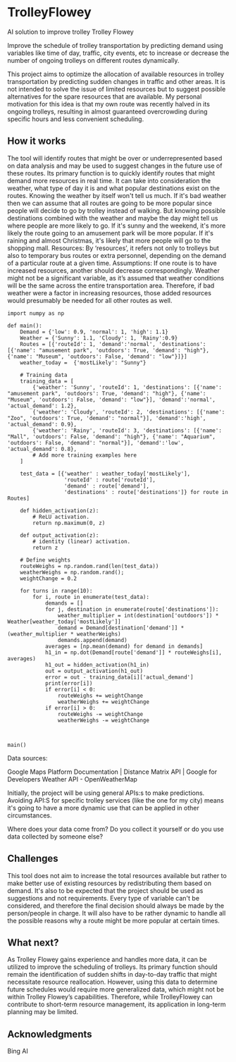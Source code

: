 # TrolleyFlowey
AI solution to improve trolley
Trolley Flowey

Improve the schedule of trolley transportation by predicting demand using variables like time of day, traffic, city events, etc to increase or decrease the number of ongoing trolleys on different routes dynamically.


 This project aims to optimize the allocation of available resources in trolley transportation by predicting sudden changes in traffic and other areas. It is not intended to solve the issue of limited resources but to suggest possible alternatives for the spare resources that are available.  My personal motivation for this idea is that my own route was recently halved in its ongoing trolleys, resulting in almost guaranteed overcrowding during specific hours and less convenient scheduling.


## How it works
The tool will identify routes that might be over or underrepresented based on data analysis and may be used to suggest changes in the future use of these routes. Its primary function is to quickly identify routes that might demand more resources in real time. It can take into consideration the weather, what type of day it is and what popular destinations exist on the routes. Knowing the weather by itself won't tell us much. If it's bad weather then we can assume that all routes are going to be more popular since people will decide to go by trolley instead of walking. But knowing possible destinations combined with the weather and maybe the day might tell us where people are more likely to go. If it's sunny and the weekend, it's more likely the route going to an amusement park will be more popular. If it's raining and almost Christmas, it's likely that more people will go to the shopping mall. 
Resources: By ‘resources’, it refers not only to trolleys but also to temporary bus routes or extra personnel, depending on the demand of a particular route at a given time.
Assumptions: If one route is to have increased resources, another should decrease correspondingly. Weather might not be a significant variable, as it’s assumed that weather conditions will be the same across the entire transportation area. Therefore, if bad weather were a factor in increasing resources, those added resources would presumably be needed for all other routes as well.





```
import numpy as np

def main():
    Demand = {'low': 0.9, 'normal': 1, 'high': 1.1}
    Weather = {'Sunny': 1.1, 'Cloudy': 1, 'Rainy':0.9}
    Routes = [{'routeId': 1, 'demand':'normal', 'destinations':[{'name': "amusement park", 'outdoors': True, 'demand': "high"}, {'name': "Museum", 'outdoors': False, 'demand': "low"}]}]
    weather_today =  {'mostLikely': "Sunny"}

    # Training data
    training_data = [
        {'weather': 'Sunny', 'routeId': 1, 'destinations': [{'name': "amusement park", 'outdoors': True, 'demand': "high"}, {'name': "Museum", 'outdoors': False, 'demand': "low"}], 'demand':'normal', 'actual_demand': 1.2},
        {'weather': 'Cloudy', 'routeId': 2, 'destinations': [{'name': "Zoo", 'outdoors': True, 'demand': "normal"}], 'demand':'high', 'actual_demand': 0.9},
        {'weather': 'Rainy', 'routeId': 3, 'destinations': [{'name': "Mall", 'outdoors': False, 'demand': "high"}, {'name': "Aquarium", 'outdoors': False, 'demand': "normal"}], 'demand':'low', 'actual_demand': 0.8},
        # Add more training examples here
    ]

    test_data = [{'weather' : weather_today['mostLikely'], 
                  'routeId' : route['routeId'], 
                  'demand' : route['demand'], 
                  'destinations' : route['destinations']} for route in Routes]    

    def hidden_activation(z):
        # ReLU activation.
        return np.maximum(0, z)

    def output_activation(z):
        # identity (linear) activation.
        return z
    
    # Define weights
    routeWeighs = np.random.rand(len(test_data))
    weatherWeighs = np.random.rand();
    weightChange = 0.2
    
    for turns in range(10):
        for i, route in enumerate(test_data):
            demands = []
            for j, destination in enumerate(route['destinations']):
                weather_multiplier = int(destination['outdoors']) * Weather[weather_today['mostLikely']]
                demand = Demand[destination['demand']] * (weather_multiplier * weatherWeighs)
                demands.append(demand)
            averages = [np.mean(demand) for demand in demands]
            h1_in = np.dot(Demand[route['demand']] * routeWeighs[i], averages)
            h1_out = hidden_activation(h1_in)
            out = output_activation(h1_out)
            error = out - training_data[i]['actual_demand']
            print(error[i])
            if error[i] < 0:
                routeWeighs += weightChange
                weatherWeighs += weightChange
            if error[i] > 0:
                routeWeighs -= weightChange
                weatherWeighs -= weightChange
        
        

main()
```




Data sources:

Google Maps Platform Documentation  |  Distance Matrix API  |  Google for Developers
Weather API - OpenWeatherMap

Initially, the project will be using general APIs:s to make predictions. Avoiding API:S for specific trolley services (like the one for my city) means it's going to have a more dynamic use that can be applied in other circumstances. 

Where does your data come from? Do you collect it yourself or do you use data collected by someone else?



## Challenges
This tool does not aim to increase the total resources available but rather to make better use of existing resources by redistributing them based on demand. It's also to be expected that the project should be used as suggestions and not requirements. Every type of variable can't be considered, and therefore the final decision should always be made by the person/people in charge. It will also have to be rather dynamic to handle all the possible reasons why a route might be more popular at certain times.

## What next?
As Trolley Flowey gains experience and handles more data, it can be utilized to improve the scheduling of trolleys. Its primary function should remain the identification of sudden shifts in day-to-day traffic that might necessitate resource reallocation. However, using this data to determine future schedules would require more generalized data, which might not be within Trolley Flowey’s capabilities. Therefore, while TrolleyFlowey can contribute to short-term resource management, its application in long-term planning may be limited.

## Acknowledgments
Bing AI

